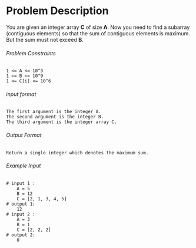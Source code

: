 # Problem Description

You are given an integer array **C** of size **A**. Now you need to find a subarray (contiguous elements) so that the sum of contiguous elements is maximum.
But the sum must not exceed **B**.

###### Problem Constraints

```
1 <= A <= 10^3
1 <= B <= 10^9
1 <= C[i] <= 10^6
```

###### input format

``` 
The first argument is the integer A.
The second argument is the integer B.
The third argument is the integer array C.
```

###### Output Format

```
Return a single integer which denotes the maximum sum.
```

###### Example Input

```
# input 1 : 
    A = 5
    B = 12
    C = [2, 1, 3, 4, 5]
# output 1: 
    12
# input 2 : 
    A = 3
    B = 1
    C = [2, 2, 2]
# output 2: 
    0
```
